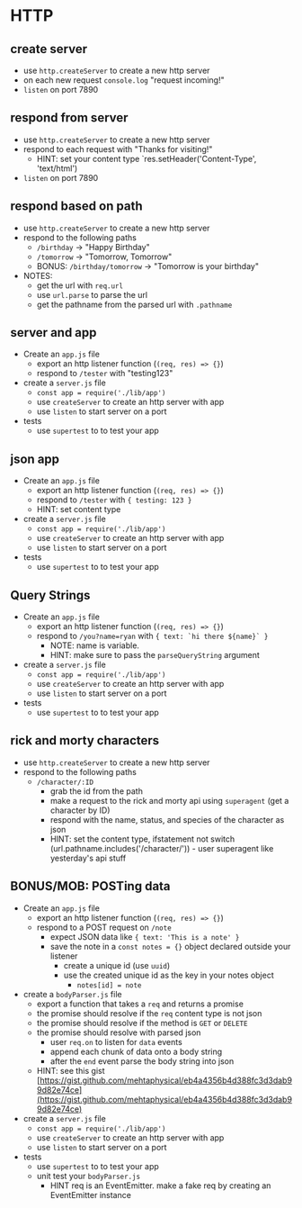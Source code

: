 # HTTP

## create server

* use `http.createServer` to create a new http server
* on each new request `console.log` "request incoming!"
* `listen` on port 7890

## respond from server

* use `http.createServer` to create a new http server
* respond to each request with "<html><body>Thanks for visiting!</body></html>"
  * HINT: set your content type `res.setHeader('Content-Type', 'text/html')
* `listen` on port 7890

## respond based on path

* use `http.createServer` to create a new http server
* respond to the following paths
  * `/birthday` -> "Happy Birthday"
  * `/tomorrow` -> "Tomorrow, Tomorrow"
  * BONUS: `/birthday/tomorrow` -> "Tomorrow is your birthday"
* NOTES:
  * get the url with `req.url`
  * use `url.parse` to parse the url
  * get the pathname from the parsed url with `.pathname`

## server and app

* Create an `app.js` file
  * export an http listener function (`(req, res) => {}`)
  * respond to `/tester` with "testing123"
* create a `server.js` file
  * `const app = require('./lib/app')`
  * use `createServer` to create an http server with app
  * use `listen` to start server on a port
* tests
  * use `supertest` to to test your app

## json app

* Create an `app.js` file
  * export an http listener function (`(req, res) => {}`)
  * respond to `/tester` with `{ testing: 123 }`
  * HINT: set content type
* create a `server.js` file
  * `const app = require('./lib/app')`
  * use `createServer` to create an http server with app
  * use `listen` to start server on a port
* tests
  * use `supertest` to to test your app

## Query Strings

* Create an `app.js` file
  * export an http listener function (`(req, res) => {}`)
  * respond to `/you?name=ryan` with ```{ text: `hi there ${name}` }```
    * NOTE: name is variable.
    * HINT: make sure to pass the `parseQueryString` argument
* create a `server.js` file
  * `const app = require('./lib/app')`
  * use `createServer` to create an http server with app
  * use `listen` to start server on a port
* tests
  * use `supertest` to to test your app

## rick and morty characters

* use `http.createServer` to create a new http server
* respond to the following paths
  * `/character/:ID`
    * grab the id from the path
    * make a request to the rick and morty api using `superagent` (get a character by ID)
    * respond with the name, status, and species of the character as json
    * HINT: set the content type, ifstatement not switch (url.pathname.includes('/character/')) - user superagent like yesterday's api stuff

## BONUS/MOB: POSTing data

* Create an `app.js` file
  * export an http listener function (`(req, res) => {}`)
  * respond to a POST request on `/note`
    * expect JSON data like `{ text: 'This is a note' }`
    * save the note in a `const notes = {}` object declared outside your listener
      * create a unique id (use `uuid`)
      * use the created unique id as the key in your notes object
        * `notes[id] = note`
* create a `bodyParser.js` file
  * export a function that takes a `req` and returns a promise
  * the promise should resolve if the `req` content type is not json
  * the promise should resolve if the method is `GET` or `DELETE`
  * the promise should resolve with parsed json
    * user `req.on` to listen for `data` events
    * append each chunk of data onto a body string
    * after the `end` event parse the body string into json
  * HINT: see this gist [https://gist.github.com/mehtaphysical/eb4a4356b4d388fc3d3dab99d82e74ce](https://gist.github.com/mehtaphysical/eb4a4356b4d388fc3d3dab99d82e74ce)
* create a `server.js` file
  * `const app = require('./lib/app')`
  * use `createServer` to create an http server with app
  * use `listen` to start server on a port
* tests
  * use `supertest` to to test your app
  * unit test your `bodyParser.js`
    * HINT req is an EventEmitter. make a fake req by creating an EventEmitter instance
